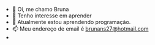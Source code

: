 - 👋 Oi, me chamo Bruna
- 👀 Tenho interesse em aprender 
- 🌱 Atualmente estou aprendendo programação.
- 📫 Meu endereço de email é brunans27@hotmail.com 
- 
